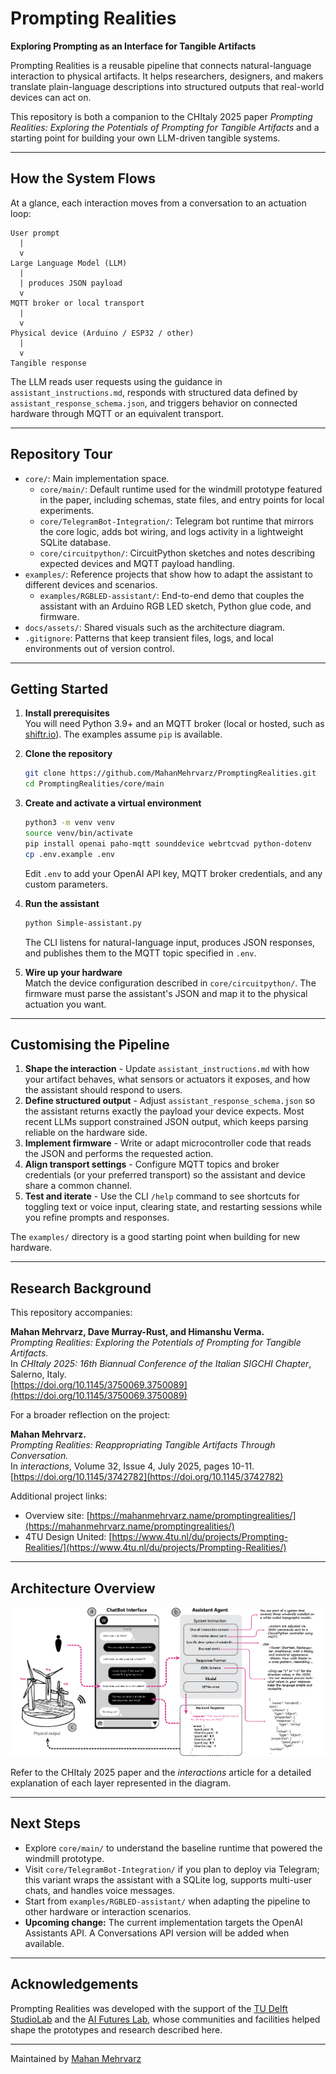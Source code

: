 # Prompting Realities
**Exploring Prompting as an Interface for Tangible Artifacts**

Prompting Realities is a reusable pipeline that connects natural-language interaction to physical artifacts. It helps researchers, designers, and makers translate plain-language descriptions into structured outputs that real-world devices can act on.

This repository is both a companion to the CHItaly 2025 paper *Prompting Realities: Exploring the Potentials of Prompting for Tangible Artifacts* and a starting point for building your own LLM-driven tangible systems.

---

## How the System Flows

At a glance, each interaction moves from a conversation to an actuation loop:

```
User prompt
  |
  v
Large Language Model (LLM)
  |
  | produces JSON payload
  v
MQTT broker or local transport
  |
  v
Physical device (Arduino / ESP32 / other)
  |
  v
Tangible response
```

The LLM reads user requests using the guidance in `assistant_instructions.md`, responds with structured data defined by `assistant_response_schema.json`, and triggers behavior on connected hardware through MQTT or an equivalent transport.

---

## Repository Tour

- `core/`: Main implementation space.
  - `core/main/`: Default runtime used for the windmill prototype featured in the paper, including schemas, state files, and entry points for local experiments.
  - `core/TelegramBot-Integration/`: Telegram bot runtime that mirrors the core logic, adds bot wiring, and logs activity in a lightweight SQLite database.
  - `core/circuitpython/`: CircuitPython sketches and notes describing expected devices and MQTT payload handling.
- `examples/`: Reference projects that show how to adapt the assistant to different devices and scenarios.
  - `examples/RGBLED-assistant/`: End-to-end demo that couples the assistant with an Arduino RGB LED sketch, Python glue code, and firmware.
- `docs/assets/`: Shared visuals such as the architecture diagram.
- `.gitignore`: Patterns that keep transient files, logs, and local environments out of version control.

---

## Getting Started

1. **Install prerequisites**  
   You will need Python 3.9+ and an MQTT broker (local or hosted, such as [shiftr.io](https://shiftr.io/)). The examples assume `pip` is available.

2. **Clone the repository**
   ```bash
   git clone https://github.com/MahanMehrvarz/PromptingRealities.git
   cd PromptingRealities/core/main
   ```

3. **Create and activate a virtual environment**
   ```bash
   python3 -m venv venv
   source venv/bin/activate
   pip install openai paho-mqtt sounddevice webrtcvad python-dotenv
   cp .env.example .env
   ```
   Edit `.env` to add your OpenAI API key, MQTT broker credentials, and any custom parameters.

4. **Run the assistant**
   ```bash
   python Simple-assistant.py
   ```
   The CLI listens for natural-language input, produces JSON responses, and publishes them to the MQTT topic specified in `.env`.

5. **Wire up your hardware**  
   Match the device configuration described in `core/circuitpython/`. The firmware must parse the assistant's JSON and map it to the physical actuation you want.

---

## Customising the Pipeline

1. **Shape the interaction** - Update `assistant_instructions.md` with how your artifact behaves, what sensors or actuators it exposes, and how the assistant should respond to users.
2. **Define structured output** - Adjust `assistant_response_schema.json` so the assistant returns exactly the payload your device expects. Most recent LLMs support constrained JSON output, which keeps parsing reliable on the hardware side.
3. **Implement firmware** - Write or adapt microcontroller code that reads the JSON and performs the requested action.
4. **Align transport settings** - Configure MQTT topics and broker credentials (or your preferred transport) so the assistant and device share a common channel.
5. **Test and iterate** - Use the CLI `/help` command to see shortcuts for toggling text or voice input, clearing state, and restarting sessions while you refine prompts and responses.

The `examples/` directory is a good starting point when building for new hardware.

---

## Research Background

This repository accompanies:

**Mahan Mehrvarz, Dave Murray-Rust, and Himanshu Verma.**  
*Prompting Realities: Exploring the Potentials of Prompting for Tangible Artifacts.*  
In *CHItaly 2025: 16th Biannual Conference of the Italian SIGCHI Chapter*, Salerno, Italy.  
[https://doi.org/10.1145/3750069.3750089](https://doi.org/10.1145/3750069.3750089)

For a broader reflection on the project:

**Mahan Mehrvarz.**  
*Prompting Realities: Reappropriating Tangible Artifacts Through Conversation.*  
In *interactions*, Volume 32, Issue 4, July 2025, pages 10-11.  
[https://doi.org/10.1145/3742782](https://doi.org/10.1145/3742782)

Additional project links:

- Overview site: [https://mahanmehrvarz.name/promptingrealities/](https://mahanmehrvarz.name/promptingrealities/)
- 4TU Design United: [https://www.4tu.nl/du/projects/Prompting-Realities/](https://www.4tu.nl/du/projects/Prompting-Realities/)

---

## Architecture Overview

![Prompting Realities architecture diagram](docs/assets/Architecture-DIS.jpg "LLM-to-hardware pipeline showing prompt -> structured response -> MQTT -> device")

Refer to the CHItaly 2025 paper and the *interactions* article for a detailed explanation of each layer represented in the diagram.

---

## Next Steps

- Explore `core/main/` to understand the baseline runtime that powered the windmill prototype.
- Visit `core/TelegramBot-Integration/` if you plan to deploy via Telegram; this variant wraps the assistant with a SQLite log, supports multi-user chats, and handles voice messages.
- Start from `examples/RGBLED-assistant/` when adapting the pipeline to other hardware or interaction scenarios.
- **Upcoming change:** The current implementation targets the OpenAI Assistants API. A Conversations API version will be added when available.

---

## Acknowledgements



Prompting Realities was developed with the support of the [TU Delft StudioLab](https://studiolab.ide.tudelft.nl/) and the [AI Futures Lab](https://www.tudelft.nl/en/ide/research/research-labs/ai-futures-lab), whose communities and facilities helped shape the prototypes and research described here.

---

Maintained by [Mahan Mehrvarz](https://Mahanmehrvarz.name) 
